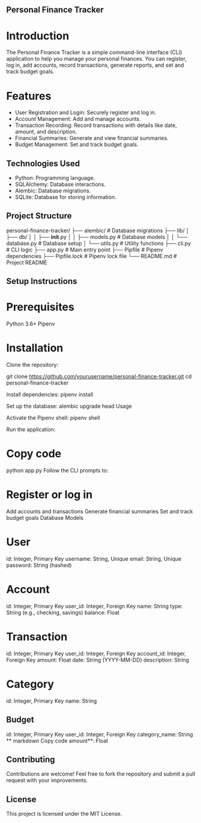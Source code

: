 ## Personal Finance Tracker
# Introduction
The Personal Finance Tracker is a simple command-line interface (CLI) application to help you manage your personal finances. You can register, log in, add accounts, record transactions, generate reports, and set and track budget goals.

# Features
- User Registration and Login: Securely register and log in.
- Account Management: Add and manage accounts.
- Transaction Recording: Record transactions with details like date, amount, and description.
- Financial Summaries: Generate and view financial summaries.
- Budget Management: Set and track budget goals.

## Technologies Used
- Python: Programming language.
- SQLAlchemy: Database interactions.
- Alembic: Database migrations.
- SQLite: Database for storing information.

## Project Structure

personal-finance-tracker/
├── alembic/                 # Database migrations
├── lib/
│   ├── db/
│   │   ├── __init__.py
│   │   ├── models.py        # Database models
│   │   └── database.py      # Database setup
│   └── utils.py             # Utility functions
├── cli.py                   # CLI logic
├── app.py                   # Main entry point
├── Pipfile                  # Pipenv dependencies
├── Pipfile.lock             # Pipenv lock file
└── README.md                # Project README
## Setup Instructions
# Prerequisites
Python 3.6+
Pipenv
# Installation
Clone the repository:

git clone https://github.com/yourusername/personal-finance-tracker.git
cd personal-finance-tracker

Install dependencies:
pipenv install

Set up the database:
alembic upgrade head
Usage

Activate the Pipenv shell:
pipenv shell

Run the application:
# Copy code
python app.py
Follow the CLI prompts to:

# Register or log in

Add accounts and transactions
Generate financial summaries
Set and track budget goals
Database Models

# User

id: Integer, Primary Key
username: String, Unique
email: String, Unique
password: String (hashed)

# Account

id: Integer, Primary Key
user_id: Integer, Foreign Key
name: String
type: String (e.g., checking, savings)
balance: Float

# Transaction

id: Integer, Primary Key
user_id: Integer, Foreign Key
account_id: Integer, Foreign Key
amount: Float
date: String (YYYY-MM-DD)
description: String

# Category

id: Integer, Primary Key
name: String

## Budget

id: Integer, Primary Key
user_id: Integer, Foreign Key
category_name: String
**
markdown
Copy code
amount**: Float

## Contributing
Contributions are welcome! Feel free to fork the repository and submit a pull request with your improvements.

## License
This project is licensed under the MIT License. 






